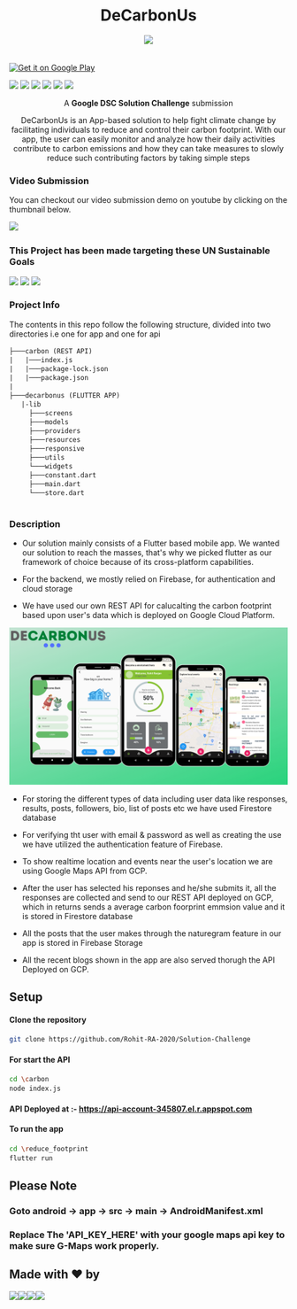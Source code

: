 <h1 align="center">DeCarbonUs</h1>

<div align="center">
<img src="https://upload.wikimedia.org/wikipedia/commons/4/4c/Reuse-reduce-recycle.png"> 
</div>

<br>

<a href="https://play.google.com/store/apps/details?id=com.rohitranjan.decarbonus&hl=en_IN&gl=US"><img alt="Get it on Google Play" src="https://play.google.com/intl/en_us/badges/images/generic/en-play-badge.png" height=60px /></a>

[![](https://img.shields.io/badge/Made_with-Flutter-green?style=for-the-badge&logo=flutter)](https://flutter.dev/)
[![](https://img.shields.io/badge/Made_with-Google%20Maps%20Platform-green?style=for-the-badge&logo=google-maps)](https://developers.google.com/maps/documentation)
[![](https://img.shields.io/badge/Made_with-dart-green?style=for-the-badge&logo=dart)](https://dart.dev/)
[![](https://img.shields.io/badge/Made_with-Google_Cloud-green?style=for-the-badge&logo=google-cloud)](https://cloud.google.com)
[![](https://img.shields.io/badge/Made_with-Express-green?style=for-the-badge&logo=express)](https://expressjs.com/)
[![](https://img.shields.io/badge/Made_with-NodeJs-green?style=for-the-badge&logo=Node.js)](https://nodejs.org/en/)

<p align="center">A <b>Google DSC Solution Challenge</b> submission</p>

<p align="center">DeCarbonUs is an App-based solution to help fight climate change by facilitating individuals to reduce and control their carbon footprint.
With our app, the user can easily monitor and analyze how their daily activities contribute to carbon emissions and how they can take measures to slowly reduce such contributing factors by taking simple steps</p>


### Video Submission

You can checkout our video submission demo on youtube by clicking on the thumbnail below.

<a href="https://youtu.be/gEWpSYK4p4o">
<img src="https://i3.ytimg.com/vi/gEWpSYK4p4o/maxresdefault.jpg" width="500px">                                                                       
</a>

### This Project has been made targeting these UN Sustainable Goals
<img src = "https://developers.google.com/community/images/gdsc-solution-challenge/goal-03_480.png" width="100px">
<img src = "https://developers.google.com/community/images/gdsc-solution-challenge/goal-12_480.png" width="100px">
<img src = "https://developers.google.com/community/images/gdsc-solution-challenge/goal-13_480.png" width="100px">


### Project Info
The contents in this repo follow the following structure, divided into two directories i.e one for app and one for api

```
├───carbon (REST API)
|   |───index.js
|   |───package-lock.json
|   |───package.json
|
├───decarbonus (FLUTTER APP)
   |-lib
     ├───screens
     ├───models
     ├───providers
     ├───resources
     ├───responsive
     ├───utils
     └───widgets
     ├───constant.dart
     ├───main.dart
     └───store.dart
     
```

### Description
 - Our solution mainly consists of a Flutter based mobile app. We wanted
   our solution to reach the masses, that's why we picked flutter as our
   framework of choice because of its cross-platform capabilities.
  
  - For the backend, we mostly relied on Firebase, for authentication and cloud storage
   
  - We have used our own REST API for calucalting the carbon footprint based upon user's data which is deployed on Google Cloud Platform.<br>
<img src="images/DeCarbonUs.png">
   
  - For storing the different types of data including user data like responses, results, posts, followers, bio, list of posts etc we have used Firestore database 
   
  - For verifying tht user with email & password as well as creating the use we have utilized the authentication feature of Firebase.
   
  - To show realtime location and events near the user's location we are using Google Maps API from GCP.
   
  - After the user has selected his reponses and he/she submits it, all the responses are collected and send to our REST API deployed on GCP, which in returns sends a average carbon foorprint emmsion value and it is stored in Firestore database
   
  - All the posts that the user makes through the naturegram feature in our app is stored in Firebase Storage

  - All the recent blogs shown in the app are also served thorugh the API Deployed on GCP.


## Setup

  #### Clone the repository
```bash
git clone https://github.com/Rohit-RA-2020/Solution-Challenge
```
  #### For start the API
```bash
cd \carbon
node index.js
```
#### API Deployed at :- https://api-account-345807.el.r.appspot.com 

  #### To run the app
```bash
cd \reduce_footprint
flutter run
```
## Please Note
### Goto android -> app -> src -> main -> AndroidManifest.xml

### Replace The 'API_KEY_HERE' with your google maps api key to make sure G-Maps work properly.



## Made with ♥ by 

<p align="left">
<a href="https://www.linkedin.com/in/khushboo-agnihotri-4332a8195/"><img width="128px" src="https://pbs.twimg.com/profile_images/1301226571731070976/jjY2aEGg_400x400.jpg"></a><a href="https://www.linkedin.com/in/romir-mathur17/"><img width="128px" src="https://pbs.twimg.com/profile_images/1241602026011688961/WhVGAW08_400x400.jpg"></a><a href="https://www.linkedin.com/in/yash-satankar-6b6a2719a/"><img width="128px" src="https://pbs.twimg.com/profile_images/1328918473917952001/R3a_vQN6_400x400.jpg"></a><a href="https://www.linkedin.com/in/rohitranjan2020/"><img width="128px" src="https://media-exp1.licdn.com/dms/image/C4E03AQEIIuQC2crbrA/profile-displayphoto-shrink_800_800/0/1640331601840?e=1654128000&v=beta&t=4Jc6pSv3ivwo0KPh5FiveOXdWvFgZXyF6s8mb4numUw"></a>
</p>
